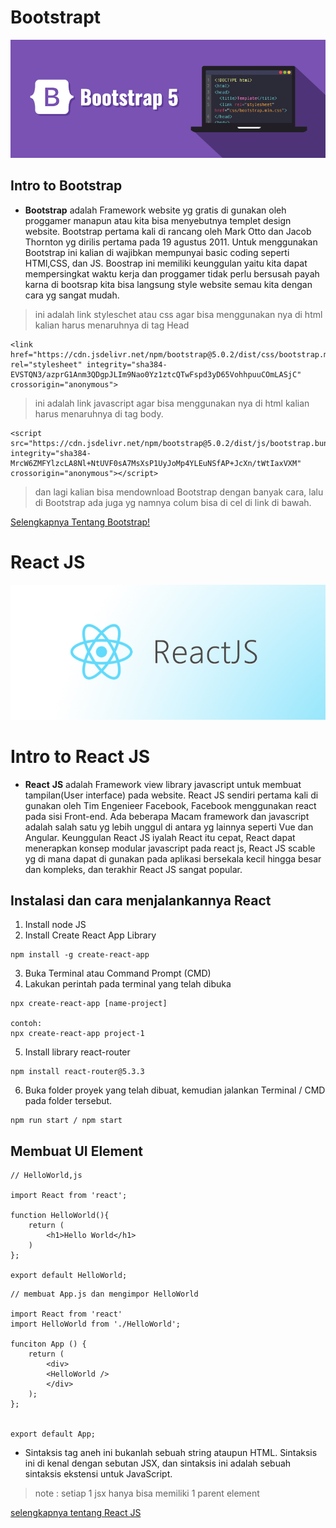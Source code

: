 # Bootstrapt

<p align='center'>
<img src="img/Bootsrap.png">
</p>

## Intro to Bootstrap
* __Bootstrap__ adalah Framework website yg gratis di gunakan oleh proggamer manapun atau kita bisa menyebutnya templet design website. Bootstrap pertama kali di rancang oleh Mark Otto dan Jacob Thornton yg dirilis pertama pada 19 agustus 2011. Untuk menggunakan Bootstrap ini kalian di wajibkan mempunyai basic coding seperti HTMl,CSS, dan JS. Boostrap ini memiliki keunggulan yaitu kita dapat mempersingkat waktu kerja dan proggamer tidak perlu bersusah payah karna di bootsrap kita bisa langsung style website semau kita dengan cara yg sangat mudah.

> ini adalah link styleschet atau css agar bisa menggunakan nya di html kalian harus menaruhnya di tag Head
```
<link href="https://cdn.jsdelivr.net/npm/bootstrap@5.0.2/dist/css/bootstrap.min.css" rel="stylesheet" integrity="sha384-EVSTQN3/azprG1Anm3QDgpJLIm9Nao0Yz1ztcQTwFspd3yD65VohhpuuCOmLASjC" crossorigin="anonymous">
```
> ini adalah link javascript agar bisa menggunakan nya di html kalian harus menaruhnya di tag body.

```
<script src="https://cdn.jsdelivr.net/npm/bootstrap@5.0.2/dist/js/bootstrap.bundle.min.js" integrity="sha384-MrcW6ZMFYlzcLA8Nl+NtUVF0sA7MsXsP1UyJoMp4YLEuNSfAP+JcXn/tWtIaxVXM" crossorigin="anonymous"></script>
```
> dan lagi kalian bisa mendownload Bootstrap dengan banyak cara, lalu di Bootstrap ada juga yg namnya colum bisa di cel di link di bawah.

[Selengkapnya Tentang Bootstrap!](https://getbootstrap.com/docs/5.0/getting-started/download/)

# React JS

<p align='center'>
<img src="img/react.png">
</p>

# Intro to React JS

* __React__ __JS__ adalah Framework view library javascript untuk membuat tampilan(User interface) pada website. React JS sendiri pertama kali di gunakan oleh Tim Engenieer Facebook, Facebook menggunakan react pada sisi Front-end. Ada beberapa Macam framework dan javascript adalah salah satu yg lebih unggul di antara yg lainnya seperti Vue dan Angular. Keunggulan React JS iyalah React itu cepat, React dapat menerapkan konsep modular javascript pada react js, React JS scable yg di mana dapat di gunakan pada aplikasi bersekala kecil hingga besar dan kompleks, dan terakhir React JS sangat popular.

## Instalasi dan cara menjalankannya React 

1. Install node JS
2. Install Create React App Library
 ```
npm install -g create-react-app
 ```
 3. Buka Terminal atau Command Prompt (CMD)
 4. Lakukan perintah pada terminal yang telah dibuka
 ```
npx create-react-app [name-project]

contoh:
npx create-react-app project-1
 ```
 5. Install library react-router
 ```
npm install react-router@5.3.3
 ```
 6. Buka folder proyek yang telah dibuat, kemudian jalankan Terminal / CMD pada folder tersebut.
 ```
npm run start / npm start
 ``` 
## Membuat UI Element 
```
// HelloWorld,js

import React from 'react';

function HelloWorld(){
    return (
        <h1>Hello World</h1>
    )
};

export default HelloWorld;

```
```
// membuat App.js dan mengimpor HelloWorld

import React from 'react'
import HelloWorld from './HelloWorld';

funciton App () {
    return (
        <div>
        <HelloWorld />
        </div>
    );
};


export default App;
```
* Sintaksis tag aneh ini bukanlah sebuah string ataupun HTML. Sintaksis ini di kenal dengan sebutan JSX, dan sintaksis ini adalah sebuah sintaksis ekstensi untuk JavaScript.

> note : setiap 1 jsx hanya bisa memiliki 1 parent element

[selengkapnya tentang React JS](https://docs.google.com/presentation/d/1MDf2dTlqr_gDnpyBsdRR_s3k8ugj6wUHQWo3UqV7sbA/edit#slide=id.g8a342b19c0_2_289)